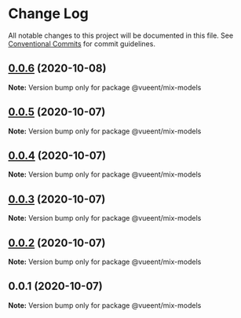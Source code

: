# Change Log

All notable changes to this project will be documented in this file.
See [Conventional Commits](https://conventionalcommits.org) for commit guidelines.

## [0.0.6](https://github.com/vueent/vueent/compare/@vueent/mix-models@0.0.5...@vueent/mix-models@0.0.6) (2020-10-08)

**Note:** Version bump only for package @vueent/mix-models





## [0.0.5](https://github.com/vueent/vueent/compare/@vueent/mix-models@0.0.4...@vueent/mix-models@0.0.5) (2020-10-07)

**Note:** Version bump only for package @vueent/mix-models





## [0.0.4](https://github.com/vueent/vueent/compare/@vueent/mix-models@0.0.3...@vueent/mix-models@0.0.4) (2020-10-07)

**Note:** Version bump only for package @vueent/mix-models





## [0.0.3](https://github.com/vueent/vueent/compare/@vueent/mix-models@0.0.1...@vueent/mix-models@0.0.3) (2020-10-07)

**Note:** Version bump only for package @vueent/mix-models





## [0.0.2](https://github.com/vueent/vueent/compare/@vueent/mix-models@0.0.1...@vueent/mix-models@0.0.2) (2020-10-07)

**Note:** Version bump only for package @vueent/mix-models





## 0.0.1 (2020-10-07)

**Note:** Version bump only for package @vueent/mix-models
